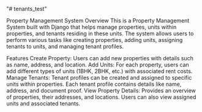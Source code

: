 "# tenants_test" 

Property Management System
Overview
This is a Property Management System built with Django that helps manage properties, units within properties, and tenants residing in these units. The system allows users to perform various tasks like creating properties, adding units, assigning tenants to units, and managing tenant profiles.

Features
Create Property: Users can add new properties with details such as name, address, and location.
Add Units: For each property, users can add different types of units (1BHK, 2BHK, etc.) with associated rent costs.
Manage Tenants: Tenant profiles can be created and assigned to specific units within properties. Each tenant profile contains details like name, address, and document proof.
View Property Details: Provides an overview of properties, their addresses, and locations. Users can also view assigned units and associated tenants.